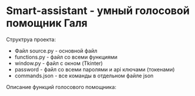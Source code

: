 # Smart-assistant - умный голосовой помощник Галя

Структруа проекта:
-  Файл source.py - основной файл
-  functions.py - файл со всеми функциями
-  window.py - файл с окном (Tkinter)
-  password - файл со всеми паролями и api ключами (токенами)
-  commands.json - все команды в отдельном файле json

  Описание функций голосового помощника:
  
